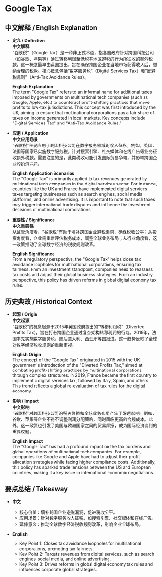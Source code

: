 # Google Tax

## 中文解释 / English Explanation

* **定义 / Definition**  
  **中文解释**  
  “谷歌税”（Google Tax）是一种非正式术语，指各国政府针对跨国科技公司（如谷歌、苹果等）通过转移利润至低税率地区避税的行为所征收的额外税款。这一概念最早由英国提出，旨在确保跨国企业在当地市场获得收入后，缴纳合理的税款。核心概念包括“数字服务税”（Digital Services Tax）和“反避税规则”（Anti-Tax Avoidance Rules）。  

  **English Explanation**  
  The term "Google Tax" refers to an informal name for additional taxes imposed by governments on multinational tech companies (such as Google, Apple, etc.) to counteract profit-shifting practices that move profits to low-tax jurisdictions. This concept was first introduced by the UK, aiming to ensure that multinational corporations pay a fair share of taxes on income generated in local markets. Key concepts include "Digital Services Tax" and "Anti-Tax Avoidance Rules."

* **应用 / Application**  
  **中文应用场景**  
  “谷歌税”主要应用于跨国科技公司在数字服务领域的收入征税。例如，英国、法国等国家已实施数字服务税，针对搜索引擎、社交媒体和在线广告等业务征收额外税款。需要注意的是，此类税收可能引发国际贸易争端，并影响跨国企业的投资决策。  

  **English Application Scenarios**  
  The "Google Tax" is primarily applied to tax revenues generated by multinational tech companies in the digital services sector. For instance, countries like the UK and France have implemented digital services taxes targeting businesses such as search engines, social media platforms, and online advertising. It is important to note that such taxes may trigger international trade disputes and influence the investment decisions of multinational corporations.

* **重要性 / Significance**  
  **中文重要性**  
  从监管角度看，“谷歌税”有助于填补跨国企业避税漏洞，确保税收公平；从投资角度看，企业需重新评估税务成本，调整全球业务布局；从行业角度看，这一政策推动了全球数字经济的税收规则改革。  

  **English Significance**  
  From a regulatory perspective, the "Google Tax" helps close tax avoidance loopholes for multinational corporations, ensuring tax fairness. From an investment standpoint, companies need to reassess tax costs and adjust their global business strategies. From an industry perspective, this policy has driven reforms in global digital economy tax rules.

## 历史典故 / Historical Context

* **起源 / Origin**  
  **中文起源**  
  “谷歌税”的概念起源于2015年英国政府提出的“转移利润税”（Diverted Profits Tax），旨在打击跨国企业通过复杂架构转移利润的行为。2019年，法国率先实施数字服务税，随后意大利、西班牙等国跟进。这一趋势反映了全球对数字经济税收规则的重新审视。  

  **English Origin**  
  The concept of the "Google Tax" originated in 2015 with the UK government's introduction of the "Diverted Profits Tax," aimed at combating profit-shifting practices by multinational corporations through complex structures. In 2019, France became the first country to implement a digital services tax, followed by Italy, Spain, and others. This trend reflects a global re-evaluation of tax rules for the digital economy.

* **影响 / Impact**  
  **中文影响**  
  “谷歌税”对跨国科技公司的税务负担和全球业务布局产生了深远影响。例如，谷歌、苹果等企业不得不调整利润分配策略，同时面临更高的合规成本。此外，这一政策也引发了美国与欧洲国家之间的贸易摩擦，成为国际经济谈判的重要议题。  

  **English Impact**  
  The "Google Tax" has had a profound impact on the tax burdens and global operations of multinational tech companies. For example, companies like Google and Apple have had to adjust their profit allocation strategies while facing higher compliance costs. Additionally, this policy has sparked trade tensions between the US and European countries, making it a key issue in international economic negotiations.

## 要点总结 / Takeaway

* **中文**  
  - 核心价值：填补跨国企业避税漏洞，促进税收公平。  
  - 应用场景：针对数字服务收入征税，如搜索引擎、社交媒体和在线广告。  
  - 延伸意义：推动全球数字经济税收规则改革，影响企业全球布局。  

* **English**  
  - Key Point 1: Closes tax avoidance loopholes for multinational corporations, promoting tax fairness.  
  - Key Point 2: Targets revenues from digital services, such as search engines, social media, and online advertising.  
  - Key Point 3: Drives reforms in global digital economy tax rules and influences corporate global strategies.